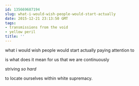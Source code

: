 ```yaml
---
id: 135669687194
slug: what-i-would-wish-people-would-start-actually
date: 2015-12-21 23:13:50 GMT
tags:
- transmissions from the void
- yellow peril
title: ''
---
```


what i would wish people would start actually paying attention to

is what does it mean for us that we are continuously

striving *so hard*

to locate ourselves within white supremacy.